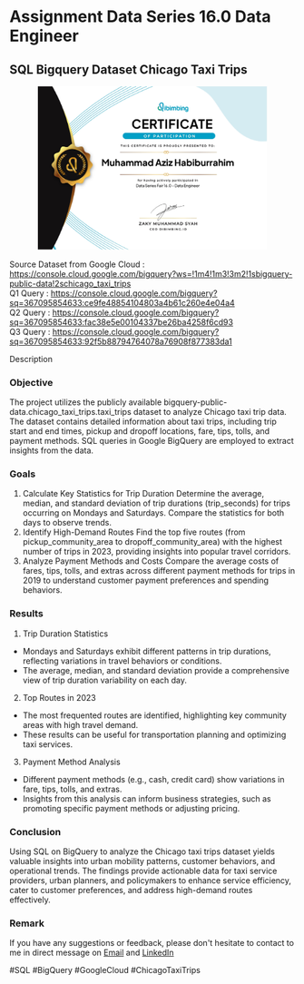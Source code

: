 # Assignment Data Series 16.0 Data Engineer
## SQL Bigquery Dataset Chicago Taxi Trips

<p align="center">
<img src="/Certificate/Sertifikat Data Series 16 Data Engineer.jpg" width="80%" height="30%">
</p>

Source Dataset from Google Cloud : https://console.cloud.google.com/bigquery?ws=!1m4!1m3!3m2!1sbigquery-public-data!2schicago_taxi_trips <br>
Q1 Query : https://console.cloud.google.com/bigquery?sq=367095854633:ce9fe48854104803a4b61c260e4e04a4 <br>
Q2 Query : https://console.cloud.google.com/bigquery?sq=367095854633:fac38e5e00104337be26ba4258f6cd93 <br>
Q3 Query : https://console.cloud.google.com/bigquery?sq=367095854633:92f5b88794764078a76908f877383da1 

Description

### Objective
The project utilizes the publicly available bigquery-public-data.chicago_taxi_trips.taxi_trips dataset to analyze Chicago taxi trip data. The dataset contains detailed information about taxi trips, including trip start and end times, pickup and dropoff locations, fare, tips, tolls, and payment methods. SQL queries in Google BigQuery are employed to extract insights from the data.

### Goals
1. Calculate Key Statistics for Trip Duration
Determine the average, median, and standard deviation of trip durations (trip_seconds) for trips occurring on Mondays and Saturdays. Compare the statistics for both days to observe trends.
2. Identify High-Demand Routes
Find the top five routes (from pickup_community_area to dropoff_community_area) with the highest number of trips in 2023, providing insights into popular travel corridors.
3. Analyze Payment Methods and Costs
Compare the average costs of fares, tips, tolls, and extras across different payment methods for trips in 2019 to understand customer payment preferences and spending behaviors.

### Results
1. Trip Duration Statistics
- Mondays and Saturdays exhibit different patterns in trip durations, reflecting variations in travel behaviors or conditions.
- The average, median, and standard deviation provide a comprehensive view of trip duration variability on each day.
2. Top Routes in 2023
- The most frequented routes are identified, highlighting key community areas with high travel demand.
- These results can be useful for transportation planning and optimizing taxi services.
3. Payment Method Analysis
- Different payment methods (e.g., cash, credit card) show variations in fare, tips, tolls, and extras.
- Insights from this analysis can inform business strategies, such as promoting specific payment methods or adjusting pricing.
 
### Conclusion
Using SQL on BigQuery to analyze the Chicago taxi trips dataset yields valuable insights into urban mobility patterns, customer behaviors, and operational trends. The findings provide actionable data for taxi service providers, urban planners, and policymakers to enhance service efficiency, cater to customer preferences, and address high-demand routes effectively.

### Remark
If you have any suggestions or feedback, please don't hesitate to contact to me in direct message on [Email](mailto:azizhabibrahim@gmail.com) and 
[LinkedIn](https://www.linkedin.com/in/mhabibr02/)

#SQL #BigQuery #GoogleCloud #ChicagoTaxiTrips 
